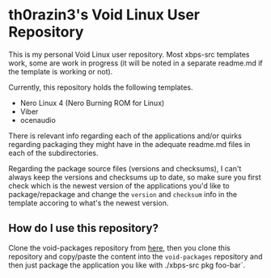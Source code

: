 # th0razin3's Void Linux User Repository
This is my personal Void Linux user repository. Most xbps-src templates work, some are work in progress (it will be noted in a separate readme.md if the template is working or not).

Currently, this repository holds the following templates.
- Nero Linux 4 (Nero Burning ROM for Linux)
- Viber
- ocenaudio

There is relevant info regarding each of the applications and/or quirks regarding packaging they might have in the adequate readme.md files in each of the subdirectories.

Regarding the package source files (versions and checksums), I can't always keep the versions and checksums up to date, so make sure you first check which is the newest version of the applications you'd like to package/repackage and change the `version` and `checksum` info in the template accoring to what's the newest version.

## How do I use this repository?
Clone the void-packages repository from [here](https://github.com/void-linux/void-packages), then you clone this repository and copy/paste the content into the `void-packages` repository and then just package the application you like with ./xbps-src pkg foo-bar`.
